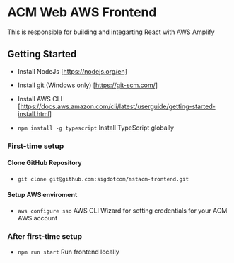 # ACM Web AWS Frontend

This is responsible for building and integarting React with AWS Amplify

## Getting Started

- Install NodeJs [https://nodejs.org/en]
- Install git (Windows only) [https://git-scm.com/]
- Install AWS CLI [https://docs.aws.amazon.com/cli/latest/userguide/getting-started-install.html]

- `npm install -g typescript` Install TypeScript globally

### First-time setup

#### Clone GitHub Repository

- `git clone git@github.com:sigdotcom/mstacm-frontend.git`

#### Setup AWS enviroment

- `aws configure sso` AWS CLI Wizard for setting credentials for your ACM AWS account

### After first-time setup

- `npm run start` Run frontend locally
